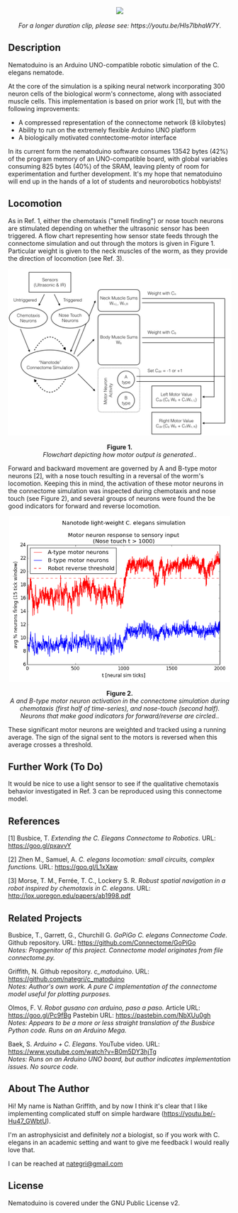 <p align="center"><img src="/images/nematoduino.gif"></p>
<p align="center"><i>For a longer duration clip, please see: https://youtu.be/HIs7IbhaW7Y</i>.</p>

## Description

Nematoduino is an Arduino UNO-compatible robotic simulation of the C. elegans nematode.

At the core of the simulation is a spiking neural network incorporating 300 neuron cells of the
biological worm's connectome, along with associated muscle cells. This implementation is based on
prior work [1], but with the following improvements:

* A compressed representation of the connectome network (8 kilobytes)
* Ability to run on the extremely flexible Arduino UNO platform
* A biologically motivated conntectome-motor interface

In its current form the nematoduino software consumes 13542 bytes (42%) of the
program memory of an UNO-compatible board, with global variables consuming
825 bytes (40%) of the SRAM, leaving plenty of room for experimentation and
further development. It's my hope that nematoduino will end up in the hands of a
lot of students and neurorobotics hobbyists!

## Locomotion

As in Ref. 1, either the chemotaxis ("smell finding") or nose touch neurons are stimulated depending on whether
the ultrasonic sensor has been triggered. A flow chart representing how sensor state feeds through the connectome
simulation and out through the motors is given in Figure 1. Particular weight is given to the neck muscles of the
worm, as they provide the direction of locomotion (see Ref. 3).

<p align="center"><img width=700 src="/images/flow.jpeg"></p>
<p align="center"><b>Figure 1.</b><br><i>Flowchart depicting how motor output is generated.</i>.</p>

Forward and backward movement are governed by A and B-type motor neurons [2], with a nose touch resulting in
a reversal of the worm's locomotion. Keeping this in mind, the activation of these motor neurons in the connectome
simulation was inspected during chemotaxis and nose touch (see Figure 2), and several groups of neurons
were found the be good indicators for forward and reverse locomotion.

<p align="center"><img width=500 src="/images/avg_motor_neurons.png"></p>
<p align="center"><b>Figure 2.</b><br><i>A and B-type motor neuron activation in the connectome simulation during
chemotaxis (first half of time-series), and nose-touch (second half). Neurons that make good indicators
for forward/reverse are circled.</i>.</p>

These significant motor neurons are weighted and tracked using a running average. The sign of the signal sent to the motors
is reversed when this average crosses a threshold.

## Further Work (To Do)

It would be nice to use a light sensor to see if the qualitative chemotaxis behavior investigated in Ref. 3 can be reproduced
using this connectome model.

## References

[1] Busbice, T. *Extending the C. Elegans Connectome to Robotics*. URL: https://goo.gl/pxavvY

[2] Zhen M., Samuel, A. *C. elegans locomotion: small circuits, complex functions.* URL: https://goo.gl/L1xXaw

[3] Morse, T. M., Ferrée, T. C., Lockery S. R. *Robust spatial navigation in a robot inspired by chemotaxis in C. elegans*.
URL: http://lox.uoregon.edu/papers/ab1998.pdf

## Related Projects

Busbice, T., Garrett, G., Churchill G. *GoPiGo C. elegans Connectome Code*. Github repository.
URL: https://github.com/Connectome/GoPiGo  
*Notes: Propgenitor of this project. Connectome model originates from file connectome.py.*

Griffith, N. Github repository. *c_matoduino*. URL: https://github.com/nategri/c_matoduino  
*Notes: Author's own work. A pure C implementation of the connectome model useful for plotting purposes.*

Olmos, F. V. *Robot gusano con arduino, paso a paso.* Article URL: https://goo.gl/Pc9fBg Pastebin URL: https://pastebin.com/NbXUu0gh  
*Notes: Appears to be a more or less straight translation of the Busbice Python code. Runs on an Arduino Mega.*

Baek, S. *Arduino + C. Elegans*. YouTube video. URL: https://www.youtube.com/watch?v=B0m5DY3hjTg  
*Notes: Runs on an Arduino UNO board, but author indicates implementation issues. No source code.*

## About The Author

Hi! My name is Nathan Griffith, and by now I think it's clear that I like
implementing complicated stuff on simple hardware
(https://youtu.be/-Hu47_GWbtU).

I'm an astrophysicist and definitely *not* a biologist, so if you work with
C. elegans in an academic setting and want to give me feedback I would really love that.

I can be reached at nategri@gmail.com

## License

Nematoduino is covered under the GNU Public License v2.
